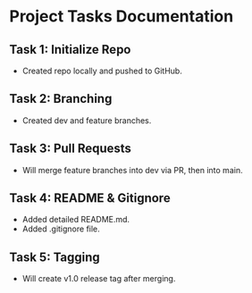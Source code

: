 # Project Tasks Documentation

## Task 1: Initialize Repo
- Created repo locally and pushed to GitHub.

## Task 2: Branching
- Created dev and feature branches.

## Task 3: Pull Requests
- Will merge feature branches into dev via PR, then into main.

## Task 4: README & Gitignore
- Added detailed README.md.
- Added .gitignore file.

## Task 5: Tagging
- Will create v1.0 release tag after merging.
